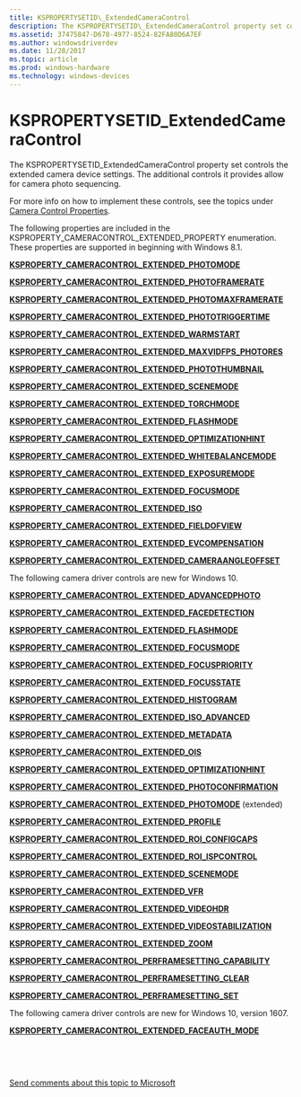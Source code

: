 ```yaml
---
title: KSPROPERTYSETID\_ExtendedCameraControl
description: The KSPROPERTYSETID\_ExtendedCameraControl property set controls the extended camera device settings. The additional controls it provides allow for camera photo sequencing.
ms.assetid: 37475847-D678-4977-8524-82FA80D6A7EF
ms.author: windowsdriverdev
ms.date: 11/28/2017
ms.topic: article
ms.prod: windows-hardware
ms.technology: windows-devices
---
```


# KSPROPERTYSETID\_ExtendedCameraControl


The KSPROPERTYSETID\_ExtendedCameraControl property set controls the extended camera device settings. The additional controls it provides allow for camera photo sequencing.

For more info on how to implement these controls, see the topics under [Camera Control Properties](https://msdn.microsoft.com/library/windows/hardware/ff557607#win8-1-extended-props).

The following properties are included in the KSPROPERTY\_CAMERACONTROL\_EXTENDED\_PROPERTY enumeration. These properties are supported in beginning with Windows 8.1.

[**KSPROPERTY\_CAMERACONTROL\_EXTENDED\_PHOTOMODE**](ksproperty-cameracontrol-extended-photomode.md)

[**KSPROPERTY\_CAMERACONTROL\_EXTENDED\_PHOTOFRAMERATE**](ksproperty-cameracontrol-extended-photoframerate.md)

[**KSPROPERTY\_CAMERACONTROL\_EXTENDED\_PHOTOMAXFRAMERATE**](ksproperty-cameracontrol-extended-photomaxframerate.md)

[**KSPROPERTY\_CAMERACONTROL\_EXTENDED\_PHOTOTRIGGERTIME**](ksproperty-cameracontrol-extended-phototriggertime.md)

[**KSPROPERTY\_CAMERACONTROL\_EXTENDED\_WARMSTART**](ksproperty-cameracontrol-extended-warmstart.md)

[**KSPROPERTY\_CAMERACONTROL\_EXTENDED\_MAXVIDFPS\_PHOTORES**](ksproperty-cameracontrol-extended-maxvidfps-photores.md)

[**KSPROPERTY\_CAMERACONTROL\_EXTENDED\_PHOTOTHUMBNAIL**](ksproperty-cameracontrol-extended-photothumbnail.md)

[**KSPROPERTY\_CAMERACONTROL\_EXTENDED\_SCENEMODE**](ksproperty-cameracontrol-extended-scenemode.md)

[**KSPROPERTY\_CAMERACONTROL\_EXTENDED\_TORCHMODE**](ksproperty-cameracontrol-extended-torchmode.md)

[**KSPROPERTY\_CAMERACONTROL\_EXTENDED\_FLASHMODE**](ksproperty-cameracontrol-extended-flashmode.md)

[**KSPROPERTY\_CAMERACONTROL\_EXTENDED\_OPTIMIZATIONHINT**](ksproperty-cameracontrol-extended-optimizationhint.md)

[**KSPROPERTY\_CAMERACONTROL\_EXTENDED\_WHITEBALANCEMODE**](ksproperty-cameracontrol-extended-whitebalancemode.md)

[**KSPROPERTY\_CAMERACONTROL\_EXTENDED\_EXPOSUREMODE**](ksproperty-cameracontrol-extended-exposuremode.md)

[**KSPROPERTY\_CAMERACONTROL\_EXTENDED\_FOCUSMODE**](ksproperty-cameracontrol-extended-focusmode.md)

[**KSPROPERTY\_CAMERACONTROL\_EXTENDED\_ISO**](ksproperty-cameracontrol-extended-iso.md)

[**KSPROPERTY\_CAMERACONTROL\_EXTENDED\_FIELDOFVIEW**](ksproperty-cameracontrol-extended-fieldofview.md)

[**KSPROPERTY\_CAMERACONTROL\_EXTENDED\_EVCOMPENSATION**](ksproperty-cameracontrol-extended-evcompensation.md)

[**KSPROPERTY\_CAMERACONTROL\_EXTENDED\_CAMERAANGLEOFFSET**](ksproperty-cameracontrol-extended-cameraangleoffset.md)

The following camera driver controls are new for Windows 10.

[**KSPROPERTY\_CAMERACONTROL\_EXTENDED\_ADVANCEDPHOTO**](ksproperty-cameracontrol-extended-advancedphoto.md)

[**KSPROPERTY\_CAMERACONTROL\_EXTENDED\_FACEDETECTION**](ksproperty-cameracontrol-extended-facedetection.md)

[**KSPROPERTY\_CAMERACONTROL\_EXTENDED\_FLASHMODE**](ksproperty-cameracontrol-extended-flashmode2.md)

[**KSPROPERTY\_CAMERACONTROL\_EXTENDED\_FOCUSMODE**](ksproperty-cameracontrol-extended-focusmode2.md)

[**KSPROPERTY\_CAMERACONTROL\_EXTENDED\_FOCUSPRIORITY**](ksproperty-cameracontrol-extended-focuspriority.md)

[**KSPROPERTY\_CAMERACONTROL\_EXTENDED\_FOCUSSTATE**](ksproperty-cameracontrol-extended-focusstate.md)

[**KSPROPERTY\_CAMERACONTROL\_EXTENDED\_HISTOGRAM**](ksproperty-cameracontrol-extended-histogram.md)

[**KSPROPERTY\_CAMERACONTROL\_EXTENDED\_ISO\_ADVANCED**](ksproperty-cameracontrol-extended-iso-advanced.md)

[**KSPROPERTY\_CAMERACONTROL\_EXTENDED\_METADATA**](ksproperty-cameracontrol-extended-metadata.md)

[**KSPROPERTY\_CAMERACONTROL\_EXTENDED\_OIS**](ksproperty-cameracontrol-extended-ois.md)

[**KSPROPERTY\_CAMERACONTROL\_EXTENDED\_OPTIMIZATIONHINT**](ksproperty-cameracontrol-extended-optimizationhint-.md)

[**KSPROPERTY\_CAMERACONTROL\_EXTENDED\_PHOTOCONFIRMATION**](ksproperty-cameracontrol-extended-photoconfirmation.md)

[**KSPROPERTY\_CAMERACONTROL\_EXTENDED\_PHOTOMODE**](ksproperty-cameracontrol-extended-photomode2.md) (extended)

[**KSPROPERTY\_CAMERACONTROL\_EXTENDED\_PROFILE**](ksproperty-cameracontrol-extended-profile.md)

[**KSPROPERTY\_CAMERACONTROL\_EXTENDED\_ROI\_CONFIGCAPS**](ksproperty-cameracontrol-extended-roi-configcaps.md)

[**KSPROPERTY\_CAMERACONTROL\_EXTENDED\_ROI\_ISPCONTROL**](ksproperty-cameracontrol-extended-roi-ispcontrol.md)

[**KSPROPERTY\_CAMERACONTROL\_EXTENDED\_SCENEMODE**](ksproperty-cameracontrol-extended-scenemode2.md)

[**KSPROPERTY\_CAMERACONTROL\_EXTENDED\_VFR**](ksproperty-cameracontrol-extended-vfr.md)

[**KSPROPERTY\_CAMERACONTROL\_EXTENDED\_VIDEOHDR**](ksproperty-cameracontrol-extended-videohdr.md)

[**KSPROPERTY\_CAMERACONTROL\_EXTENDED\_VIDEOSTABILIZATION**](ksproperty-cameracontrol-extended-videostabilization.md)

[**KSPROPERTY\_CAMERACONTROL\_EXTENDED\_ZOOM**](ksproperty-cameracontrol-extended-zoom.md)

[**KSPROPERTY\_CAMERACONTROL\_PERFRAMESETTING\_CAPABILITY**](ksproperty-cameracontrol-perframesetting-capability.md)

[**KSPROPERTY\_CAMERACONTROL\_PERFRAMESETTING\_CLEAR**](ksproperty-cameracontrol-perframesetting-clear.md)

[**KSPROPERTY\_CAMERACONTROL\_PERFRAMESETTING\_SET**](ksproperty-cameracontrol-perframesetting-set.md)

The following camera driver controls are new for Windows 10, version 1607.

[**KSPROPERTY\_CAMERACONTROL\_EXTENDED\_FACEAUTH\_MODE**](ksproperty-cameracontrol-extended-faceauth-mode.md)

 

 

[Send comments about this topic to Microsoft](mailto:wsddocfb@microsoft.com?subject=Documentation%20feedback%20%5Bstream\stream%5D:%20KSPROPERTYSETID_ExtendedCameraControl%20%20RELEASE:%20%2811/22/2017%29&body=%0A%0APRIVACY%20STATEMENT%0A%0AWe%20use%20your%20feedback%20to%20improve%20the%20documentation.%20We%20don't%20use%20your%20email%20address%20for%20any%20other%20purpose,%20and%20we'll%20remove%20your%20email%20address%20from%20our%20system%20after%20the%20issue%20that%20you're%20reporting%20is%20fixed.%20While%20we're%20working%20to%20fix%20this%20issue,%20we%20might%20send%20you%20an%20email%20message%20to%20ask%20for%20more%20info.%20Later,%20we%20might%20also%20send%20you%20an%20email%20message%20to%20let%20you%20know%20that%20we've%20addressed%20your%20feedback.%0A%0AFor%20more%20info%20about%20Microsoft's%20privacy%20policy,%20see%20http://privacy.microsoft.com/default.aspx. "Send comments about this topic to Microsoft")




